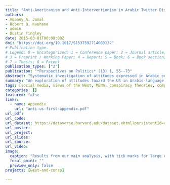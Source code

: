 ```yaml
---
title: "Anti-Americanism and Anti-Interventionism in Arabic Twitter Discourses"
authors:
- Amaney A. Jamal
- Robert O. Keohane
- admin
- Dustin Tingley
date: 2015-03-01T00:00:00Z
doi: "https://doi.org/10.1017/S1537592714003132"
# Publication type.
# Legend: 0 = Uncategorized; 1 = Conference paper; 2 = Journal article;
# 3 = Preprint / Working Paper; 4 = Report; 5 = Book; 6 = Book section;
# 7 = Thesis; 8 = Patent
publication_types: ["2"]
publication: "*Perspectives on Politics* (13) 1, 55--73"
abstract: "Systematic investigation of attitudes expressed in Arabic on Twitter towards the United States and Iran during 2012–13 shows how the analysis of social media can illuminate the politics of contemporary political discourses and generates an informative analysis of anti-Americanism in the Middle East. We not only analyze overall attitudes, but using a novel events-based analytical strategy, we examine reactions to specific events, including the removal of Mohamed Morsi in Egypt, the Innocence of Muslims video, and reactions to possible U.S. intervention in Syria. We also examine the Boston Marathon bombings of April 2013, in which the United States suffered damage from human beings, and Hurricane Sandy, in which it suffered damage from nature. Our findings reinforce evidence from polling that anti-Americanism is pervasive and intense, but they also suggest that this animus is directed less toward American society than toward the impingement of the United States on other countries. Arabic Twitter discourses about Iran are at least as negative as discourses about the United States, and less ambivalent. Anti-Americanism may be a specific manifestation of a more general phenomenon: resentment toward powerful countries perceived as interfering in national and regional affairs."
summary: "An exploration of attitudes toward the US in Arabic-language Twitter during 2012--2013 period, using a novel events-based strategy."
tags: [social media, views of the West, MENA, conspiracy theories, computational text analysis]
categories: []
featured: false
links:
  - name: Appendix
    url: "anti-us-first-appendix.pdf"
url_pdf:
url_code:
url_dataset: https://dataverse.harvard.edu/dataset.xhtml?persistentId=doi:10.7910/DVN/28171
url_poster:
url_project:
url_slides:
url_source:
url_video:
image:
  caption: "Results from our main analysis, with tick marks for large events."
  focal_point: ""
  preview_only: false
projects: [west-and-consp]

---
```

